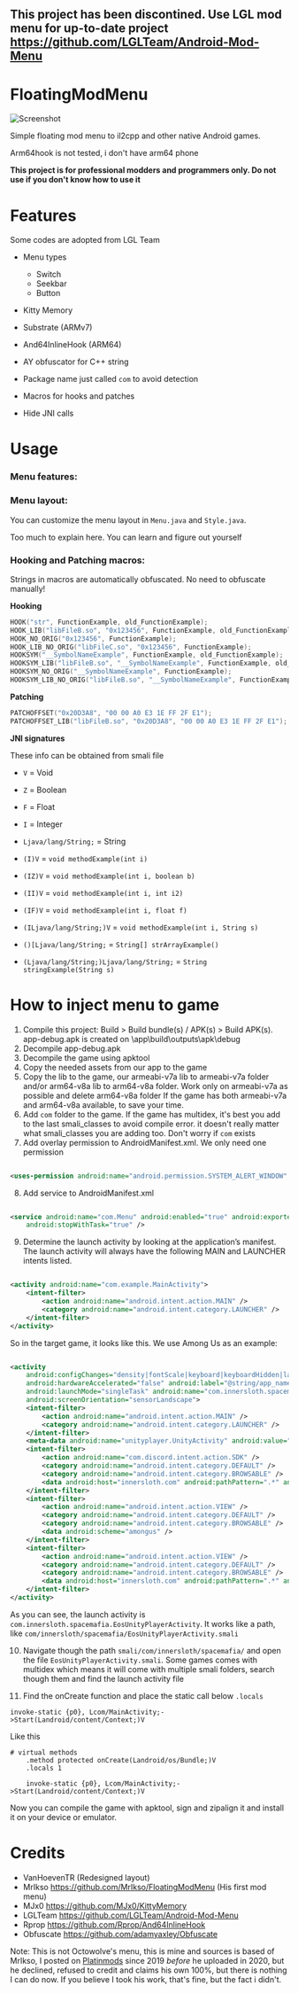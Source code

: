## **This project has been discontined. Use LGL mod menu for up-to-date project https://github.com/LGLTeam/Android-Mod-Menu**

# FloatingModMenu

![Screenshot](/images/ImageScr.png)

Simple floating mod menu to il2cpp and other native Android games.

Arm64hook is not tested, i don't have arm64 phone

**This project is for professional modders and programmers only. Do not use if you don't know how to
use it**

# Features

Some codes are adopted from LGL Team

* Menu types
    * Switch
    * Seekbar
    * Button

* Kitty Memory
* Substrate (ARMv7)
* And64InlineHook (ARM64)
* AY obfuscator for C++ string
* Package name just called `com` to avoid detection
* Macros for hooks and patches
* Hide JNI calls

# Usage

### Menu features:

### Menu layout:

You can customize the menu layout in `Menu.java` and `Style.java`.

Too much to explain here. You can learn and figure out yourself

### Hooking and Patching macros:

Strings in macros are automatically obfuscated. No need to obfuscate manually!

**Hooking**

```cpp
HOOK("str", FunctionExample, old_FunctionExample);
HOOK_LIB("libFileB.so", "0x123456", FunctionExample, old_FunctionExample);
HOOK_NO_ORIG("0x123456", FunctionExample);
HOOK_LIB_NO_ORIG("libFileC.so", "0x123456", FunctionExample);
HOOKSYM("__SymbolNameExample", FunctionExample, old_FunctionExample);
HOOKSYM_LIB("libFileB.so", "__SymbolNameExample", FunctionExample, old_FunctionExample);
HOOKSYM_NO_ORIG("__SymbolNameExample", FunctionExample);
HOOKSYM_LIB_NO_ORIG("libFileB.so", "__SymbolNameExample", FunctionExample);
```

**Patching**

```cpp
PATCHOFFSET("0x20D3A8", "00 00 A0 E3 1E FF 2F E1");
PATCHOFFSET_LIB("libFileB.so", "0x20D3A8", "00 00 A0 E3 1E FF 2F E1");
```

**JNI signatures**

These info can be obtained from smali file

- `V` = Void
- `Z` = Boolean
- `F` = Float
- `I` = Integer
- `Ljava/lang/String;` = String
  
- `(I)V` = `void methodExample(int i)`
- `(IZ)V` = `void methodExample(int i, boolean b)`
- `(II)V` = `void methodExample(int i, int i2)`
- `(IF)V` = `void methodExample(int i, float f)`
- `(ILjava/lang/String;)V` = `void methodExample(int i, String s)`
- `()[Ljava/lang/String;` = `String[] strArrayExample()`
- `(Ljava/lang/String;)Ljava/lang/String;` = `String stringExample(String s)`

# How to inject menu to game

1. Compile this project: Build > Build bundle(s) / APK(s) > Build APK(s). app-debug.apk is created
   on \app\build\outputs\apk\debug
2. Decompile app-debug.apk
3. Decompile the game using apktool
4. Copy the needed assets from our app to the game
5. Copy the lib to the game, our armeabi-v7a lib to armeabi-v7a folder and/or arm64-v8a lib to
   arm64-v8a folder. Work only on armeabi-v7a as possible and delete arm64-v8a folder If the game
   has both armeabi-v7a and arm64-v8a available, to save your time.
6. Add `com` folder to the game. If the game has multidex, it's best you add to the last
   smali_classes to avoid compile error. it doesn't really matter what smali_classes you are adding
   too. Don't worry if `com` exists
7. Add overlay permission to AndroidManifest.xml. We only need one permission

```xml

<uses-permission android:name="android.permission.SYSTEM_ALERT_WINDOW" />
```

8. Add service to AndroidManifest.xml

```xml

<service android:name="com.Menu" android:enabled="true" android:exported="false"
    android:stopWithTask="true" />
```

9. Determine the launch activity by looking at the application’s manifest. The launch activity will
   always have the following MAIN and LAUNCHER intents listed.

```xml

<activity android:name="com.example.MainActivity">
    <intent-filter>
        <action android:name="android.intent.action.MAIN" />
        <category android:name="android.intent.category.LAUNCHER" />
    </intent-filter>
</activity>
```

So in the target game, it looks like this. We use Among Us as an example:

```xml

<activity
    android:configChanges="density|fontScale|keyboard|keyboardHidden|layoutDirection|locale|mcc|mnc|navigation|orientation|screenLayout|screenSize|smallestScreenSize|touchscreen|uiMode"
    android:hardwareAccelerated="false" android:label="@string/app_name"
    android:launchMode="singleTask" android:name="com.innersloth.spacemafia.EosUnityPlayerActivity"
    android:screenOrientation="sensorLandscape">
    <intent-filter>
        <action android:name="android.intent.action.MAIN" />
        <category android:name="android.intent.category.LAUNCHER" />
    </intent-filter>
    <meta-data android:name="unityplayer.UnityActivity" android:value="true" />
    <intent-filter>
        <action android:name="com.discord.intent.action.SDK" />
        <category android:name="android.intent.category.DEFAULT" />
        <category android:name="android.intent.category.BROWSABLE" />
        <data android:host="innersloth.com" android:pathPattern=".*" android:scheme="https" />
    </intent-filter>
    <intent-filter>
        <action android:name="android.intent.action.VIEW" />
        <category android:name="android.intent.category.DEFAULT" />
        <category android:name="android.intent.category.BROWSABLE" />
        <data android:scheme="amongus" />
    </intent-filter>
    <intent-filter>
        <action android:name="android.intent.action.VIEW" />
        <category android:name="android.intent.category.DEFAULT" />
        <category android:name="android.intent.category.BROWSABLE" />
        <data android:host="innersloth.com" android:pathPattern=".*" android:scheme="https" />
    </intent-filter>
</activity>
```

As you can see, the launch activity is `com.innersloth.spacemafia.EosUnityPlayerActivity`. It works
like a path, like `com/innersloth/spacemafia/EosUnityPlayerActivity.smali`

10. Navigate though the path `smali/com/innersloth/spacemafia/` and open the
    file `EosUnityPlayerActivity.smali`. Some games comes with multidex which means it will come
    with multiple smali folders, search though them and find the launch activity file

11. Find the onCreate function and place the static call below `.locals`

```
invoke-static {p0}, Lcom/MainActivity;->Start(Landroid/content/Context;)V
```

Like this

```
# virtual methods
    .method protected onCreate(Landroid/os/Bundle;)V
    .locals 1
    
    invoke-static {p0}, Lcom/MainActivity;->Start(Landroid/content/Context;)V
```

Now you can compile the game with apktool, sign and zipalign it and install it on your device or
emulator.

# Credits

- VanHoevenTR (Redesigned layout)
- MrIkso https://github.com/MrIkso/FloatingModMenu (His first mod menu)
- MJx0 https://github.com/MJx0/KittyMemory
- LGLTeam https://github.com/LGLTeam/Android-Mod-Menu
- Rprop https://github.com/Rprop/And64InlineHook
- Obfuscate https://github.com/adamyaxley/Obfuscate

Note: This is not Octowolve's menu, this is mine and sources is based of MrIkso, I posted
on [Platinmods](https://platinmods.com/threads/template-menu-free-for-mod-menu-il2cpp-and-other-native-games.67429/)
since 2019 _before_ he uploaded in 2020, but he declined, refused to credit and claims his own 100%,
but there is nothing I can do now. If you believe I took his work, that's fine, but the fact i didn't.
